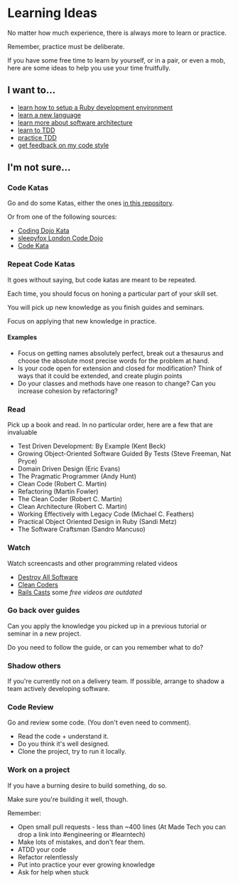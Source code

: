 # Learning Ideas

No matter how much experience, there is always more to learn or practice.

Remember, practice must be deliberate.

If you have some free time to learn by yourself, or in a pair, or even a mob, here are some ideas to help you use your time fruitfully.

## I want to...

* [learn how to setup a Ruby development environment](./learn-how-to-setup-ruby.md)
* [learn a new language](./learn-a-new-language.md)
* [learn more about software architecture](./learn-software-architecture.md)
* [learn to TDD](./learn-to-tdd.md)
* [practice TDD](./practice-tdd.md)
* [get feedback on my code style](./get-feedback-on-code.md)

## I'm not sure...

### Code Katas

Go and do some Katas, either the ones [in this repository](../katas).

Or from one of the following sources:

* [Coding Dojo Kata](https://codingdojo.org/kata/)
* [sleepyfox London Code Dojo](https://github.com/sleepyfox?utf8=%E2%9C%93&tab=repositories&q=dojo)
* [Code Kata](http://codekata.com/)

### Repeat Code Katas

It goes without saying, but code katas are meant to be repeated.

Each time, you should focus on honing a particular part of your skill set.

You will pick up new knowledge as you finish guides and seminars.

Focus on applying that new knowledge in practice.

#### Examples

* Focus on getting names absolutely perfect, break out a thesaurus and choose the absolute most precise words for the problem at hand.
* Is your code open for extension and closed for modification? Think of ways that it could be extended, and create plugin points
* Do your classes and methods have one reason to change? Can you increase cohesion by refactoring?

### Read

Pick up a book and read. In no particular order, here are a few that are invaluable

* Test Driven Development: By Example (Kent Beck)
* Growing Object-Oriented Software Guided By Tests (Steve Freeman, Nat Pryce)
* Domain Driven Design (Eric Evans)
* The Pragmatic Programmer (Andy Hunt)
* Clean Code (Robert C. Martin)
* Refactoring (Martin Fowler)
* The Clean Coder (Robert C. Martin)
* Clean Architecture (Robert C. Martin)
* Working Effectively with Legacy Code (Michael C. Feathers)
* Practical Object Oriented Design in Ruby (Sandi Metz)
* The Software Craftsman (Sandro Mancuso)

### Watch

Watch screencasts and other programming related videos

* [Destroy All Software](https://www.destroyallsoftware.com/screencasts)
* [Clean Coders](https://cleancoders.com/videos)
* [Rails Casts](http://railscasts.com/) some _free videos are outdated_

### Go back over guides

Can you apply the knowledge you picked up in a previous tutorial or seminar in a new project.

Do you need to follow the guide, or can you remember what to do?

### Shadow others

If you're currently not on a delivery team.
If possible, arrange to shadow a team actively developing software.

### Code Review

Go and review some code. (You don't even need to comment).

* Read the code + understand it.
* Do you think it's well designed.
* Clone the project, try to run it locally.

### Work on a project

If you have a burning desire to build something, do so.

Make sure you're building it well, though.

Remember:

* Open small pull requests - less than ~400 lines (At Made Tech you can drop a link into #engineering or #learntech)
* Make lots of mistakes, and don't fear them.
* ATDD your code
* Refactor relentlessly
* Put into practice your ever growing knowledge
* Ask for help when stuck
